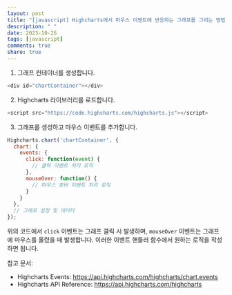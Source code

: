 ```yaml
---
layout: post
title: "[javascript] Highcharts에서 마우스 이벤트에 반응하는 그래프를 그리는 방법은 무엇인가요?"
description: " "
date: 2023-10-26
tags: [javascript]
comments: true
share: true
---
```


1. 그래프 컨테이너를 생성합니다.
```javascript
<div id="chartContainer"></div>
```

2. Highcharts 라이브러리를 로드합니다.
```javascript
<script src="https://code.highcharts.com/highcharts.js"></script>
```

3. 그래프를 생성하고 마우스 이벤트를 추가합니다.
```javascript
Highcharts.chart('chartContainer', {
  chart: {
    events: {
      click: function(event) {
        // 클릭 이벤트 처리 로직
      },
      mouseOver: function() {
        // 마우스 호버 이벤트 처리 로직
      }
    }
  },
  // 그래프 설정 및 데이터
});
```

위의 코드에서 `click` 이벤트는 그래프 클릭 시 발생하며, `mouseOver` 이벤트는 그래프에 마우스를 올렸을 때 발생합니다. 이러한 이벤트 핸들러 함수에서 원하는 로직을 작성하면 됩니다.

참고 문서:
- Highcharts Events: https://api.highcharts.com/highcharts/chart.events
- Highcharts API Reference: https://api.highcharts.com/highcharts